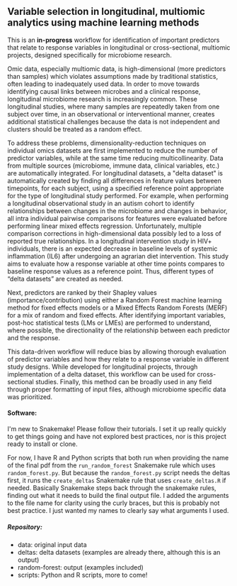 ## Variable selection in longitudinal, multiomic analytics using machine learning methods

This is an **in-progress** workflow for identification of important predictors that relate to response variables in longitudinal or cross-sectional, multiomic projects, designed specifically for microbiome research.

Omic data, especially multiomic data, is high-dimensional (more predictors than samples) which violates assumptions made by traditional statistics, often leading to inadequately used data. In order to move towards identifying causal links between microbes and a clinical response, longitudinal microbiome research is increasingly common. These longitudinal studies, where many samples are repeatedly taken from one subject over time, in an observational or interventional manner, creates additional statistical challenges because the data is not independent and clusters should be treated as a random effect. 

To address these problems, dimensionality-reduction techniques on individual omics datasets are first implemented to reduce the number of predictor variables, while at the same time reducing multicollinearity. Data from multiple sources (microbiome, immune data, clinical variables, etc.) are automatically integrated. For longitudinal datasets, a "delta dataset" is automatically created by finding all differences in feature values between timepoints, for each subject, using a specified reference point appropriate for the type of longitudinal study performed. For example, when performing a longitudinal observational study in an autism cohort to identify relationships between changes in the microbiome and changes in behavior, all intra individual pairwise comparisons for features were evaluated before performing linear mixed effects regression. Unfortunately, multiple comparison corrections in high-dimensional data possibly led to a loss of reported true relationships. In a longitudinal intervention study in HIV+ individuals, there is an expected decrease in baseline levels of systemic inflammation (IL6) after undergoing an agrarian diet intervention. This study aims to evaluate how a response variable at other time points compares to baseline response values as a reference point. Thus, different types of “delta datasets” are created as needed.

Next, predictors are ranked by their Shapley values (importance/contribution) using either a Random Forest machine learning method for fixed effects models or a Mixed Effects Random Forests (MERF) for a mix of random and fixed effects. After identifying important variables, post-hoc statistical tests (LMs or LMEs) are performed to understand, where possible, the directionality of the relationship between each predictor and the response. 

This data-driven workflow will reduce bias by allowing thorough evaluation of predictor variables and how they relate to a response variable in different study designs. While developed for longitudinal projects, through implementation of a delta dataset, this workflow can be used for cross-sectional studies. Finally, this method can be broadly used in any field through proper formatting of input files, although microbiome specific data was prioritized.

#### Software: 

I'm new to Snakemake! Please follow their tutorials. I set it up really quickly to get things going and have not explored best practices, nor is this project ready to install or clone. 

For now, I have R and Python scripts that both run when providing the name of the final pdf from the `run_random_forest` Snakemake rule which uses `random_forest.py`. But because the `random_forest.py` script needs the deltas first, it runs the `create_deltas` Snakemake rule that uses `create_deltas.R` if needed. Basically Snakemake steps back through the snakemake rules, finding out what it needs to build the final output file. I added the arguments to the file name for clarity using the curly braces, but this is probably not best practice. I just wanted my names to clearly say what arguments I used.

##### Repository:

- data: original input data
- deltas: delta datasets (examples are already there, although this is an output)
- random-forest: output (examples included)
- scripts: Python and R scripts, more to come! 